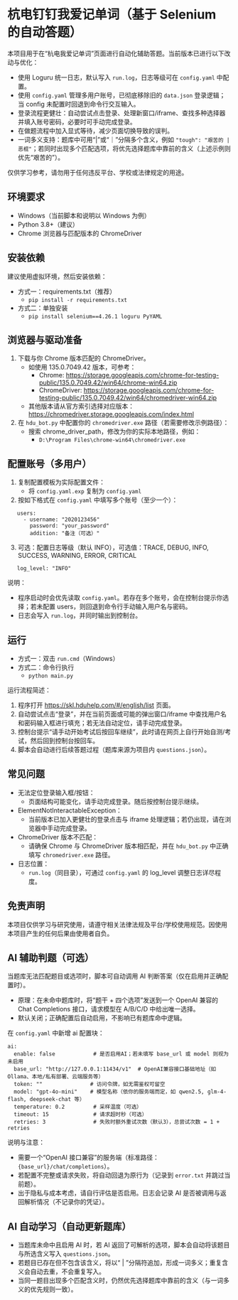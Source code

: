# 杭电钉钉我爱记单词（基于 Selenium 的自动答题）

本项目用于在“杭电我爱记单词”页面进行自动化辅助答题。当前版本已进行以下改动与优化：
- 使用 Loguru 统一日志，默认写入 `run.log`，日志等级可在 `config.yaml` 中配置。
- 使用 `config.yaml` 管理多用户账号，已彻底移除旧的 `data.json` 登录逻辑；当 config 未配置时回退到命令行交互输入。
- 登录流程更健壮：自动尝试点击登录、处理新窗口/iframe、查找多种选择器并填入账号密码，必要时可手动完成登录。
- 在做题流程中加入显式等待，减少页面切换导致的误判。
- 一词多义支持：题库中可用“|”或“｜”分隔多个含义，例如 `"tough": "艰苦的 | 恶棍"`；若同时出现多个匹配选项，将优先选择题库中靠前的含义（上述示例则优先“艰苦的”）。

仅供学习参考，请勿用于任何违反平台、学校或法律规定的用途。

## 环境要求
- Windows（当前脚本和说明以 Windows 为例）
- Python 3.8+（建议）
- Chrome 浏览器与匹配版本的 ChromeDriver

## 安装依赖
建议使用虚拟环境，然后安装依赖：

- 方式一：requirements.txt（推荐）
  - `pip install -r requirements.txt`
- 方式二：单独安装
  - `pip install selenium==4.26.1 loguru PyYAML`

## 浏览器与驱动准备
1. 下载与你 Chrome 版本匹配的 ChromeDriver。
   - 如使用 135.0.7049.42 版本，可参考：
     - Chrome: https://storage.googleapis.com/chrome-for-testing-public/135.0.7049.42/win64/chrome-win64.zip
     - ChromeDriver: https://storage.googleapis.com/chrome-for-testing-public/135.0.7049.42/win64/chromedriver-win64.zip
   - 其他版本请从官方索引选择对应版本：https://chromedriver.storage.googleapis.com/index.html
2. 在 `hdu_bot.py` 中配置你的 `chromedriver.exe` 路径（若需要修改示例路径）：
   - 搜索 chrome_driver_path，修改为你的实际本地路径，例如：
     - `D:\Program Files\chrome-win64\chromedriver.exe`

## 配置账号（多用户）
1. 复制配置模板为实际配置文件：
   - 将 `config.yaml.exp` 复制为 `config.yaml`
2. 按如下格式在 `config.yaml` 中填写多个账号（至少一个）：

```
   users:
     - username: "2020123456"
       password: "your_password"
       addition: "备注（可选）"
```

3. 可选：配置日志等级（默认 INFO），可选值：TRACE, DEBUG, INFO, SUCCESS, WARNING, ERROR, CRITICAL

```
   log_level: "INFO"
```

说明：
- 程序启动时会优先读取 `config.yaml`。若存在多个账号，会在控制台提示你选择；若未配置 users，则回退到命令行手动输入用户名与密码。
- 日志会写入 `run.log`，并同时输出到控制台。

## 运行
- 方式一：双击 `run.cmd`（Windows）
- 方式二：命令行执行
  - `python main.py`

运行流程简述：
1. 程序打开 https://skl.hduhelp.com/#/english/list 页面。
2. 自动尝试点击“登录”，并在当前页面或可能的弹出窗口/iframe 中查找用户名和密码输入框进行填充；若无法自动定位，请手动完成登录。
3. 控制台提示“请手动开始考试后按回车继续”，此时请在网页上自行开始自测/考试，然后回到控制台按回车。
4. 脚本会自动进行后续答题过程（题库来源为项目内 `questions.json`）。

## 常见问题
- 无法定位登录输入框/按钮：
  - 页面结构可能变化，请手动完成登录。随后按控制台提示继续。
- ElementNotInteractableException：
  - 当前版本已加入更健壮的登录点击与 iframe 处理逻辑；若仍出现，请在浏览器中手动完成登录。
- ChromeDriver 版本不匹配：
  - 请确保 Chrome 与 ChromeDriver 版本相匹配，并在 `hdu_bot.py` 中正确填写 `chromedriver.exe` 路径。
- 日志位置：
  - `run.log`（同目录），可通过 `config.yaml` 的 log_level 调整日志详尽程度。

## 免责声明
本项目仅供学习与研究使用，请遵守相关法律法规及平台/学校使用规范。因使用本项目产生的任何后果由使用者自负。

## AI 辅助判题（可选）
当题库无法匹配题目或选项时，脚本可自动调用 AI 判断答案（仅在启用并正确配置时）。

- 原理：在未命中题库时，将“题干 + 四个选项”发送到一个 OpenAI 兼容的 Chat Completions 接口，请求模型在 A/B/C/D 中给出唯一选择。
- 默认关闭；正确配置后自动启用，不影响已有题库命中逻辑。

在 `config.yaml` 中新增 ai 配置块：

```
ai:
  enable: false            # 是否启用AI；若未填写 base_url 或 model 则视为未启用
  base_url: "http://127.0.0.1:11434/v1"  # OpenAI兼容接口基础地址（如 Ollama、本地/私有部署、云端服务等）
  token: ""               # 访问令牌，如无需鉴权可留空
  model: "gpt-4o-mini"    # 模型名称（依你的服务端而定，如 qwen2.5, glm-4-flash, deepseek-chat 等）
  temperature: 0.2         # 采样温度（可选）
  timeout: 15              # 请求超时秒（可选）
  retries: 3               # 失败时额外重试次数（默认3），总尝试次数 = 1 + retries
```

说明与注意：
- 需要一个“OpenAI 接口兼容”的服务端（标准路径：`{base_url}/chat/completions`）。
- 若配置不完整或请求失败，将自动回退为原行为（记录到 `error.txt` 并跳过当前题）。
- 出于隐私与成本考虑，请自行评估是否启用。日志会记录 AI 是否被调用与返回解析情况（不记录你的凭证）。


## AI 自动学习（自动更新题库）
- 当题库未命中且启用 AI 时，若 AI 返回了可解析的选项，脚本会自动将该题目与所选含义写入 `questions.json`。
- 若题目已存在但不包含该含义，将以“ | ”分隔符追加，形成一词多义；重复含义会自动去重，不会重复写入。
- 当同一题目出现多个匹配含义时，仍然优先选择题库中靠前的含义（与一词多义的优先规则一致）。
